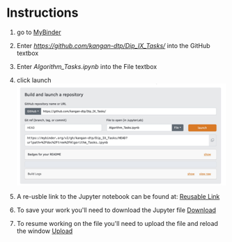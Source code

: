 # Instructions

1. go to [MyBinder](https://mybinder.org)
2. Enter *https://github.com/kangan-dtp/Dip_IX_Tasks/* into the GitHub textbox
3. Enter *Algorithm_Tasks.ipynb* into the File textbox
4. click launch
![My Binder example](mybinder.jpg)

5. A re-usble link to the Jupyter notebook can be found at:
[Reusable Link](link.jpg)

6. To save your work you'll need to download the Jupyter file
[Download](download.jpg)

7. To resume working on the file you'll need to upload the file and reload the window
[Upload](upload.jpg)
